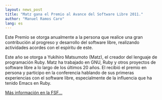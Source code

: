 ```yaml
---
layout: news_post
title: "Matz gana el Premio al Avance del Software Libre 2011."
author: "Manuel Ramos Caro"
lang: es
---
```


Este Premio se otorga anualmente a la persona que realice una gran
contribución al progreso y desarrollo del software libre, realizando
actividades acordes con el espíritu de este.

Este año se otorga a Yukihiro Matsumoto (Matz), el creador del lenguaje
de programación Ruby. Matz ha trabajado en GNU, Ruby y otros proyectos
de software libre a lo largo de los últimos 20 años. El recibió el
premio en persona y participo en la conferencia hablando de sus primeras
experiencias con el software libre, especialmente de la influencia que
ha tenido Emacs en Ruby.

[Más información en la FSF...][1]



[1]: https://www.fsf.org/news/2011-free-software-awards-announced
